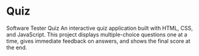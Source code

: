 # Quiz
Software Tester Quiz
An interactive quiz application built with HTML, CSS, and JavaScript.
This project displays multiple-choice questions one at a time, gives immediate feedback on answers, and shows the final score at the end.
